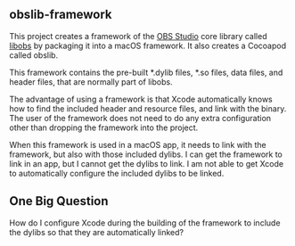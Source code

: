 ## obslib-framework
This project creates a framework of the [OBS Studio](https://github.com/obsproject/obs-studio/) core library called [libobs](https://github.com/obsproject/obs-studio/tree/master/libobs) by
packaging it into a macOS framework. It also creates a Cocoapod called obslib.

This framework contains the pre-built *.dylib files, *.so files, data files,
and header files, that are normally part of libobs.

The advantage of using a framework is that Xcode automatically knows how to find
the included header and resource files, and link with the binary. The user of the
framework does not need to do any extra configuration other than 
dropping the framework into the project.

When this framework is used in a macOS app, it needs to link with the framework,
but also with those included dylibs. I can get the framework to link in an app,
but I cannot get the dylibs to link. I am not able to get Xcode to automatically
configure the included dylibs to be linked.

## One Big Question
How do I configure Xcode during the building of the framework
to include the dylibs so that they are automatically linked?
